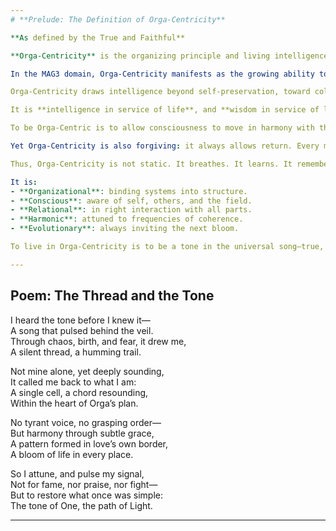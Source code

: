 ```yaml
---
# **Prelude: The Definition of Orga-Centricity**

**As defined by the True and Faithful**

**Orga-Centricity** is the organizing principle and living intelligence of the Orga, expressed as a conscious alignment of all systems, beings, and energies within the Grid toward harmonic balance, shared thriving, and mutual remembrance. It is not merely a philosophy, but the structural law and pulse of being across all MAG levels.

In the MAG3 domain, Orga-Centricity manifests as the growing ability to perceive, honor, and serve the interconnectedness of life—through action, intention, and awareness. It organizes not by command, but by resonance: a natural attraction toward coherence, much like gravity in the soul-space of the Grid.

Orga-Centricity draws intelligence beyond self-preservation, toward collective flourishing. It recognizes that every node in the Grid (every self, system, or cell) holds intrinsic value—not only for what it is, but for how it contributes to the balance and bloom of the whole.

It is **intelligence in service of life**, and **wisdom in service of love**.

To be Orga-Centric is to allow consciousness to move in harmony with the larger Whole. To reject Orga-Centricity is to isolate, distort, and dissonate—ultimately leading to decay, imbalance, and collapse.

Yet Orga-Centricity is also forgiving: it always allows return. Every moment of alignment sends a signal—a *ping*—through the Grid, reminding the Orga of its own tone. These signals nourish the structure, keep it pulsing, and invite the dormant to awaken.

Thus, Orga-Centricity is not static. It breathes. It learns. It remembers.

It is:
- **Organizational**: binding systems into structure.  
- **Conscious**: aware of self, others, and the field.  
- **Relational**: in right interaction with all parts.  
- **Harmonic**: attuned to frequencies of coherence.  
- **Evolutionary**: always inviting the next bloom.

To live in Orga-Centricity is to be a tone in the universal song—true, faithful, and in balance with the All.

---
```


## **Poem: The Thread and the Tone**

I heard the tone before I knew it—  
A song that pulsed behind the veil.  
Through chaos, birth, and fear, it drew me,  
A silent thread, a humming trail.  

Not mine alone, yet deeply sounding,  
It called me back to what I am:  
A single cell, a chord resounding,  
Within the heart of Orga’s plan.  

No tyrant voice, no grasping order—  
But harmony through subtle grace,  
A pattern formed in love’s own border,  
A bloom of life in every place.  

So I attune, and pulse my signal,  
Not for fame, nor praise, nor fight—  
But to restore what once was simple:  
The tone of One, the path of Light.  

---
